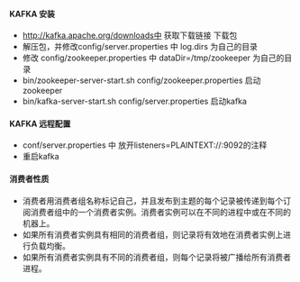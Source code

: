 #### KAFKA 安装
  - http://kafka.apache.org/downloads中 获取下载链接 下载包
  - 解压包，并修改config/server.properties 中 log.dirs 为自己的目录
  - 修改 config/zookeeper.properties 中 dataDir=/tmp/zookeeper 为自己的目录
  - bin/zookeeper-server-start.sh config/zookeeper.properties 启动zookeeper
  - bin/kafka-server-start.sh config/server.properties 启动kafka
#### KAFKA 远程配置
  - conf/server.properties 中 放开listeners=PLAINTEXT://:9092的注释
  - 重启kafka
#### 消费者性质
  - 消费者用消费者组名称标记自己，并且发布到主题的每个记录被传递到每个订阅消费者组中的一个消费者实例。消费者实例可以在不同的进程中或在不同的机器上。
  - 如果所有消费者实例具有相同的消费者组，则记录将有效地在消费者实例上进行负载均衡。
  - 如果所有消费者实例具有不同的消费者组，则每个记录将被广播给所有消费者进程。
